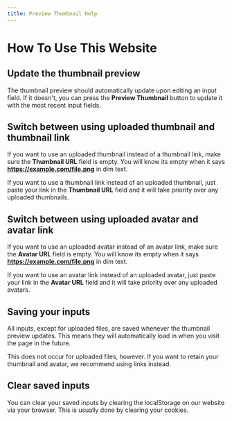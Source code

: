 ```yaml
---
title: Preview Thumbnail Help
---
```


# How To Use This Website

## Update the thumbnail preview

The thumbnail preview should automatically update upon editing an input field. If it doesn't, you can press the **Preview Thumbnail** button to update it with the most recent input fields.

## Switch between using uploaded thumbnail and thumbnail link

If you want to use an uploaded thumbnail instead of a thumbnail link, make sure the **Thumbnail URL** field is empty. You will know its empty when it says **https://example.com/file.png** in dim text.

If you want to use a thumbnail link instead of an uploaded thumbnail, just paste your link in the **Thumbnail URL** field and it will take priority over any uploaded thumbnails.

## Switch between using uploaded avatar and avatar link

If you want to use an uploaded avatar instead of an avatar link, make sure the **Avatar URL** field is empty. You will know its empty when it says **https://example.com/file.png** in dim text.

If you want to use an avatar link instead of an uploaded avatar, just paste your link in the **Avatar URL** field and it will take priority over any uploaded avatars.

## Saving your inputs

All inputs, except for uploaded files, are saved whenever the thumbnail preview updates. This means they will automatically load in when you visit the page in the future.

This does not occur for uploaded files, however. If you want to retain your thumbnail and avatar, we recommend using links instead.

## Clear saved inputs

You can clear your saved inputs by clearing the localStorage on our website via your browser. This is usually done by clearing your cookies.